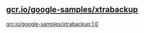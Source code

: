 
[gcr.io/google-samples/xtrabackup](https://hub.docker.com/r/anjia0532/google-samples.xtrabackup/tags/)
-----


[gcr.io/google-samples/xtrabackup:1.0](https://hub.docker.com/r/anjia0532/google-samples.xtrabackup/tags/)


